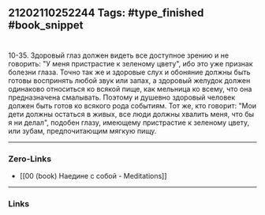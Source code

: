 21202110252244
Tags: #type_finished #book_snippet 
---
# 

 10-35. Здоровый глаз должен видеть все доступное зрению и не говорить: "У меня пристрастие к зеленому цвету", ибо это уже признак болезни глаза. Точно так же и здоровые слух и обоняние должны быть готовы воспринять любой звук или запах, а здоровый желудок должен одинаково относиться ко всякой пище, как мельница ко всему, что она предназначена смалывать. Поэтому и душевно здоровый человек должен быть готов ко всякого рода событиям. Тот же, кто говорит: "Мои дети должны остаться в живых, все люди должны хвалить меня, что бы я ни делал", подобен глазу, имеющему пристрастие к зеленому цвету, или зубам, предпочитающим мягкую пищу. 

---
### Zero-Links
 - [[00 (book) Наедине с собой - Meditations]]
---
### Links

